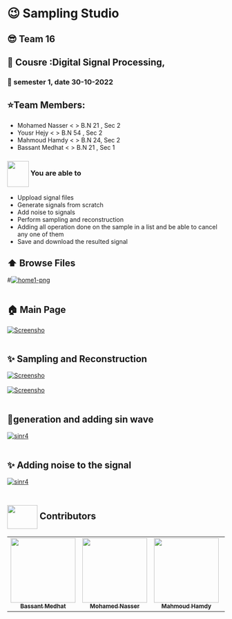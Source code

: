 # :wink:  Sampling Studio 
## :sunglasses: Team 16 
## :newspaper: Cousre :Digital Signal Processing,
### :date: semester 1, date 30-10-2022 
## :star:Team Members:
- Mohamed Nasser  <      > B.N 21 , Sec 2
- Yousr Hejy      <      > B.N 54 , Sec 2
- Mahmoud Hamdy   <      > B.N 24, Sec 2
- Bassant Medhat  <      > B.N 21 , Sec 1
### <img align= "center" width=50px height=60px src="https://media2.giphy.com/media/8pEnqbR2gapFekW4KK/giphy.gif?cid=ecf05e47ire2dp6wrcli5orn0gddraxve7sug4v3753pquxa&rid=giphy.gif&ct=s">  You are able to 

- Uppload signal files
- Generate signals from scratch
- Add noise to signals 
- Perform sampling and reconstruction 
- Adding all operation done on the sample in a list and be able to cancel any one of them
- Save and download the resulted signal

## :arrow_up:  Browse Files
#<a href="https://ibb.co/hYRhTMv"><img src="https://i.ibb.co/7JWBDNy/home1-png.png" alt="home1-png" border="0"></a>
<br></br>
## :house: Main Page
<a href="https://ibb.co/hYRhTMv"><img src="https://i.ibb.co/2Z7mp6B/Screensho.png" alt="Screensho" border="0" /></a>
<br></br>

## ✨  Sampling and Reconstruction 
<a href="https://ibb.co/hYRhTMv"><img src="https://i.ibb.co/qpLQ4YK/Screenshot-2022-11-01-082832.png" alt="Screensho" border="0" /></a>
<br></br>
<a href="https://ibb.co/hYRhTMv"><img src="https://i.ibb.co/6XRVqZ5/Screensho.png" alt="Screensho" border="0" /></a>
<br></br>
## :open_file_folder:generation and adding sin wave
<a href="https://ibb.co/cYNSbsY"><img src="https://i.ibb.co/mSF6qhX/Screenshot-2022-11-01-083020.png" alt="sinr4" border="0"></a>
<br></br>

## ✨ Adding noise to the signal
<a href="https://ibb.co/cYNSbsY"><img src="https://i.ibb.co/J3zwxS3/Screenshot-2022-11-01-083112.png" alt="sinr4" border="0"></a>
<br></br>

## <img  align="center" width= 70px height =55px src="https://media0.giphy.com/media/Xy702eMOiGGPzk4Zkd/giphy.gif?cid=ecf05e475vmf48k83bvzye3w2m2xl03iyem3tkuw2krpkb7k&rid=giphy.gif&ct=s"> Contributors <a id ="Contributors"></a>

<table align="center" >
  <tr>
        <td align="center"><a href="https://github.com/bassantmedhat"><img src="https://avatars.githubusercontent.com/u/85830264?v=4" width="150px;" alt=""/><br /><sub><b>Bassant Medhat</b></sub></a><br /></td>
     <td align="center"><a href="https://github.com/mohamed33333"><img src="https://avatars.githubusercontent.com/u/66921605?v=4" width="150px;" alt=""/><br /><sub><b>Mohamed Nasser</b></sub></a><br /></td>
    <td align="center"><a href="https://github.com/MahmoudHamddy" ><img src="https://avatars.githubusercontent.com/u/67794892?v=4" width="150px;" alt=""/><br /><sub><b>Mahmoud Hamdy</b></sub></a><br />
    </td>
    <td align="center"><a href="https://github.com/YousrHejy"><img src="https://avatars.githubusercontent.com/u/93473042?v=4" width="150px;" alt=""/><br /><sub><b>YousrHejy</b></sub></a><br />
     </td>
  </tr>
</table>
